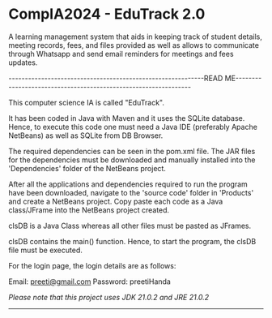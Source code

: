 # CompIA2024 - EduTrack 2.0
A learning management system that aids in keeping track of student details, meeting records, fees, and files provided as well as allows to communicate through Whatsapp and send email reminders for meetings and fees updates.

------------------------------------------------------------READ ME----------------------------------------------------------------

This computer science IA is called "EduTrack".

It has been coded in Java with Maven and it uses the SQLite database. Hence, to execute this code one must need a Java IDE (preferably Apache NetBeans) as well as SQLite from DB Browser.

The required dependencies can be seen in the pom.xml file. The JAR files for the dependencies must be downloaded and manually installed into the 'Dependencies' folder of the NetBeans project.

After all the applications and dependencies required to run the program have been downloaded, navigate to the 'source code' folder in 'Products' and create a NetBeans project. Copy paste each code as a Java class/JFrame into the NetBeans project created.

clsDB is a Java Class whereas all other files must be pasted as JFrames.

clsDB contains the main() function. Hence, to start the program, the clsDB file must be executed.

For the login page, the login details are as follows:

Email: preeti@gmail.com
Password: preetiHanda

*Please note that this project uses JDK 21.0.2 and JRE 21.0.2*

-----------------------------------------------------------------------------------------------------------------------------------
